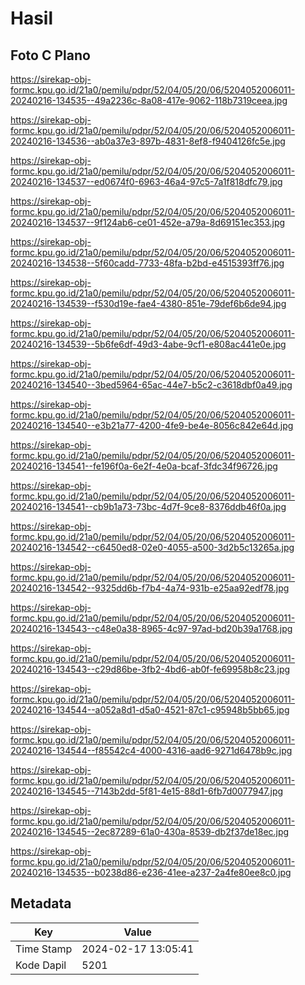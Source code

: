 # Hasil

## Foto C Plano

https://sirekap-obj-formc.kpu.go.id/21a0/pemilu/pdpr/52/04/05/20/06/5204052006011-20240216-134535--49a2236c-8a08-417e-9062-118b7319ceea.jpg

https://sirekap-obj-formc.kpu.go.id/21a0/pemilu/pdpr/52/04/05/20/06/5204052006011-20240216-134536--ab0a37e3-897b-4831-8ef8-f9404126fc5e.jpg

https://sirekap-obj-formc.kpu.go.id/21a0/pemilu/pdpr/52/04/05/20/06/5204052006011-20240216-134537--ed0674f0-6963-46a4-97c5-7a1f818dfc79.jpg

https://sirekap-obj-formc.kpu.go.id/21a0/pemilu/pdpr/52/04/05/20/06/5204052006011-20240216-134537--9f124ab6-ce01-452e-a79a-8d69151ec353.jpg

https://sirekap-obj-formc.kpu.go.id/21a0/pemilu/pdpr/52/04/05/20/06/5204052006011-20240216-134538--5f60cadd-7733-48fa-b2bd-e4515393ff76.jpg

https://sirekap-obj-formc.kpu.go.id/21a0/pemilu/pdpr/52/04/05/20/06/5204052006011-20240216-134539--f530d19e-fae4-4380-851e-79def6b6de94.jpg

https://sirekap-obj-formc.kpu.go.id/21a0/pemilu/pdpr/52/04/05/20/06/5204052006011-20240216-134539--5b6fe6df-49d3-4abe-9cf1-e808ac441e0e.jpg

https://sirekap-obj-formc.kpu.go.id/21a0/pemilu/pdpr/52/04/05/20/06/5204052006011-20240216-134540--3bed5964-65ac-44e7-b5c2-c3618dbf0a49.jpg

https://sirekap-obj-formc.kpu.go.id/21a0/pemilu/pdpr/52/04/05/20/06/5204052006011-20240216-134540--e3b21a77-4200-4fe9-be4e-8056c842e64d.jpg

https://sirekap-obj-formc.kpu.go.id/21a0/pemilu/pdpr/52/04/05/20/06/5204052006011-20240216-134541--fe196f0a-6e2f-4e0a-bcaf-3fdc34f96726.jpg

https://sirekap-obj-formc.kpu.go.id/21a0/pemilu/pdpr/52/04/05/20/06/5204052006011-20240216-134541--cb9b1a73-73bc-4d7f-9ce8-8376ddb46f0a.jpg

https://sirekap-obj-formc.kpu.go.id/21a0/pemilu/pdpr/52/04/05/20/06/5204052006011-20240216-134542--c6450ed8-02e0-4055-a500-3d2b5c13265a.jpg

https://sirekap-obj-formc.kpu.go.id/21a0/pemilu/pdpr/52/04/05/20/06/5204052006011-20240216-134542--9325dd6b-f7b4-4a74-931b-e25aa92edf78.jpg

https://sirekap-obj-formc.kpu.go.id/21a0/pemilu/pdpr/52/04/05/20/06/5204052006011-20240216-134543--c48e0a38-8965-4c97-97ad-bd20b39a1768.jpg

https://sirekap-obj-formc.kpu.go.id/21a0/pemilu/pdpr/52/04/05/20/06/5204052006011-20240216-134543--c29d86be-3fb2-4bd6-ab0f-fe69958b8c23.jpg

https://sirekap-obj-formc.kpu.go.id/21a0/pemilu/pdpr/52/04/05/20/06/5204052006011-20240216-134544--a052a8d1-d5a0-4521-87c1-c95948b5bb65.jpg

https://sirekap-obj-formc.kpu.go.id/21a0/pemilu/pdpr/52/04/05/20/06/5204052006011-20240216-134544--f85542c4-4000-4316-aad6-9271d6478b9c.jpg

https://sirekap-obj-formc.kpu.go.id/21a0/pemilu/pdpr/52/04/05/20/06/5204052006011-20240216-134545--7143b2dd-5f81-4e15-88d1-6fb7d0077947.jpg

https://sirekap-obj-formc.kpu.go.id/21a0/pemilu/pdpr/52/04/05/20/06/5204052006011-20240216-134545--2ec87289-61a0-430a-8539-db2f37de18ec.jpg

https://sirekap-obj-formc.kpu.go.id/21a0/pemilu/pdpr/52/04/05/20/06/5204052006011-20240216-134535--b0238d86-e236-41ee-a237-2a4fe80ee8c0.jpg


## Metadata

| Key        | Value               |
| ---------- | ------------------- |
| Time Stamp | 2024-02-17 13:05:41 |
| Kode Dapil | 5201                |



